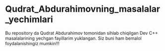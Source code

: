 # Qudrat_Abdurahimovning_masalalar_yechimlari
Bu repository da Qudrat Abdurahimov tomonidan sihlab chiqilgan Dev C++ masalalarining yechgan fayillarim yuklangan. Siz buni ham bemalol foydalanishingiz mumkin!!!

